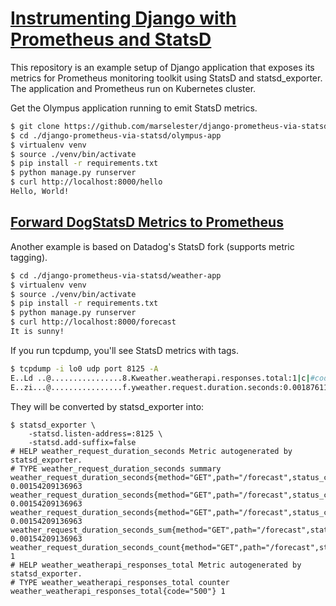 # [Instrumenting Django with Prometheus and StatsD](http://marselester.com/django-prometheus-via-statsd.html)

This repository is an example setup of Django application
that exposes its metrics for Prometheus monitoring toolkit using StatsD and statsd_exporter.
The application and Prometheus run on Kubernetes cluster.

Get the Olympus application running to emit StatsD metrics.

```sh
$ git clone https://github.com/marselester/django-prometheus-via-statsd.git
$ cd ./django-prometheus-via-statsd/olympus-app
$ virtualenv venv
$ source ./venv/bin/activate
$ pip install -r requirements.txt
$ python manage.py runserver
$ curl http://localhost:8000/hello
Hello, World!
```

## [Forward DogStatsD Metrics to Prometheus](http://marselester.com/prometheus-via-dogstatsd.html)

Another example is based on Datadog's StatsD fork (supports metric tagging).

```sh
$ cd ./django-prometheus-via-statsd/weather-app
$ virtualenv venv
$ source ./venv/bin/activate
$ pip install -r requirements.txt
$ python manage.py runserver
$ curl http://localhost:8000/forecast
It is sunny!
```

If you run tcpdump, you'll see StatsD metrics with tags.

```sh
$ tcpdump -i lo0 udp port 8125 -A
E..Ld ..@................8.Kweather.weatherapi.responses.total:1|c|#code:400
E..zi...@................f.yweather.request.duration.seconds:0.00187611579895|h|#method:GET,path:/forecast,status_code:200
```

They will be converted by statsd_exporter into:

```
$ statsd_exporter \
    -statsd.listen-address=:8125 \
    -statsd.add-suffix=false
# HELP weather_request_duration_seconds Metric autogenerated by statsd_exporter.
# TYPE weather_request_duration_seconds summary
weather_request_duration_seconds{method="GET",path="/forecast",status_code="200",quantile="0.5"} 0.00154209136963
weather_request_duration_seconds{method="GET",path="/forecast",status_code="200",quantile="0.9"} 0.00154209136963
weather_request_duration_seconds{method="GET",path="/forecast",status_code="200",quantile="0.99"} 0.00154209136963
weather_request_duration_seconds_sum{method="GET",path="/forecast",status_code="200"} 0.00154209136963
weather_request_duration_seconds_count{method="GET",path="/forecast",status_code="200"} 1
# HELP weather_weatherapi_responses_total Metric autogenerated by statsd_exporter.
# TYPE weather_weatherapi_responses_total counter
weather_weatherapi_responses_total{code="500"} 1
```
